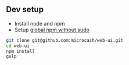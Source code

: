 ## Dev setup

* Install node and npm
* Setup [global npm without sudo]( https://github.com/sindresorhus/guides/blob/master/npm-global-without-sudo.md)

```sh
git clone git@github.com:microcash/web-ui.git
cd web-ui
npm install
gulp
```
